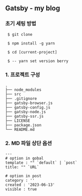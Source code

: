 ## Gatsby - my blog

### 초기 세팅 방법

``` text
 $ git clone
 
 $ npm install -g yarn
 
 $ cd [current-project]
 
 $ -- yarn set version berry 
 ```

### 1. 프로젝트 구성
    .
    ├── node_modules
    ├── src
    ├── .gitignore
    ├── gatsby-browser.js
    ├── gatsby-config.js
    ├── gatsby-node.js
    ├── gatsby-ssr.js
    ├── LICENSE
    ├── package.json
    └── README.md

### 2. MD 파일 상단 옵션

``` text
---
# option in gobal
template : "" `default` | `post`
title: "" `URL`

# option in post 
category : ''
created : '2023-06-13'
visible : true
 ```

